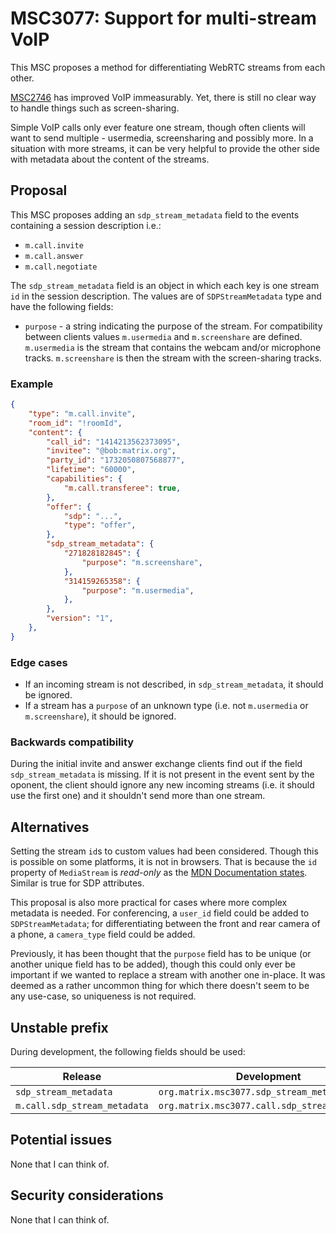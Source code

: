 # MSC3077: Support for multi-stream VoIP

This MSC proposes a method for differentiating WebRTC streams from each other.

[MSC2746](https://github.com/matrix-org/matrix-doc/pull/2746) has improved VoIP
immeasurably. Yet, there is still no clear way to handle things such as
screen-sharing.

Simple VoIP calls only ever feature one stream, though often clients will want
to send multiple - usermedia, screensharing and possibly more. In a situation
with more streams, it can be very helpful to provide the other side with
metadata about the content of the streams.

## Proposal

This MSC proposes adding an `sdp_stream_metadata` field to the events containing
a session description i.e.:

+ `m.call.invite`
+ `m.call.answer`
+ `m.call.negotiate`

The `sdp_stream_metadata` field is an object in which each key is one stream
`id` in the session description. The values are of `SDPStreamMetadata` type and
have the following fields:

+ `purpose` - a string indicating the purpose of the stream. For compatibility
  between clients values `m.usermedia` and `m.screenshare` are defined.
  `m.usermedia` is the stream that contains the webcam and/or microphone tracks.
  `m.screenshare` is then the stream with the screen-sharing tracks.

### Example

```JSON
{
    "type": "m.call.invite",
    "room_id": "!roomId",
    "content": {
        "call_id": "1414213562373095",
        "invitee": "@bob:matrix.org",
        "party_id": "1732050807568877",
        "lifetime": "60000",
        "capabilities": {
            "m.call.transferee": true,
        },
        "offer": {
            "sdp": "...",
            "type": "offer",
        },
        "sdp_stream_metadata": {
            "271828182845": {
                "purpose": "m.screenshare",
            },
            "314159265358": {
                "purpose": "m.usermedia",
            },
        },
        "version": "1",
    },
}
```

### Edge cases

+ If an incoming stream is not described, in `sdp_stream_metadata`, it should be
  ignored.
+ If a stream has a `purpose` of an unknown type (i.e. not `m.usermedia` or
  `m.screenshare`), it should be ignored.

### Backwards compatibility

During the initial invite and answer exchange clients find out if the field
`sdp_stream_metadata` is missing. If it is not present in the event sent by the
oponent, the client should ignore any new incoming streams (i.e. it should use
the first one) and it shouldn't send more than one stream.

## Alternatives

Setting the stream `id`s to custom values had been considered. Though this is
possible on some platforms, it is not in browsers. That is because the `id`
property of `MediaStream` is _read-only_ as the [MDN Documentation
states](https://developer.mozilla.org/en-US/docs/Web/API/MediaStream/id).
Similar is true for SDP attributes.

This proposal is also more practical for cases where more complex metadata is
needed. For conferencing, a `user_id` field could be added to
`SDPStreamMetadata`; for differentiating between the front and rear camera of a
phone, a `camera_type` field could be added.

Previously, it has been thought that the `purpose` field has to be unique (or
another unique field has to be added), though this could only ever be important
if we wanted to replace a stream with another one in-place. It was deemed as a
rather uncommon thing for which there doesn't seem to be any use-case, so
uniqueness is not required.

## Unstable prefix

During development, the following fields should be used:

|Release                     |Development                                    |
|----------------------------|-----------------------------------------------|
|`sdp_stream_metadata`       |`org.matrix.msc3077.sdp_stream_metadata`       |
|`m.call.sdp_stream_metadata`|`org.matrix.msc3077.call.sdp_stream_metadata`  |

## Potential issues

None that I can think of.

## Security considerations

None that I can think of.
